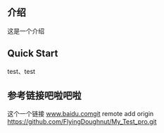## 介绍
这是一个介绍

## Quick Start
test、test

## 参考链接吧啦吧啦
这个一个链接
www.baidu.comgit remote add origin https://github.com/FlyingDoughnut/My_Test_pro.git